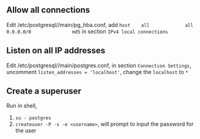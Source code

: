 ## Allow all connections  
Edit /etc/postgresql/<version>/main/pg_hba.conf, add `host    all             all             0.0.0.0/0               md5` in section `IPv4 local connections`  
## Listen on all IP addresses
Edit /etc/postgresql/<version>/main/postgres.conf, in section `Connection Settings`, uncomment `listen_addresses = 'localhost'`, change the `localhost` to `*`
## Create a superuser
Run in shell,  
1. `su - postgres`  
2. `createuser -P -s -e <username>`, will prompt to input the password for the user

